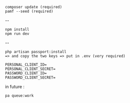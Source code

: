     
    composer update (required)
    pamf --seed (required)
    
--

    npm install
    npm run dev
--

    php artisan passport:install 
    => and copy the two keys => put in .env (very required)

    PERSONAL_CLIENT_ID=
    PERSONAL_CLIENT_SECRET=
    PASSWORD_CLIENT_ID=
    PASSWORD_CLIENT_SECRET=


in future :

    pa queue:work
